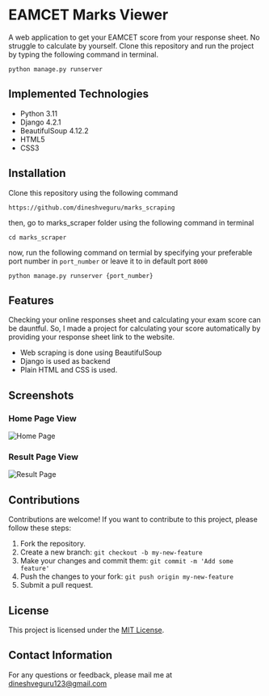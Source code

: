 # EAMCET Marks Viewer

A web application to get your EAMCET score from your response sheet. No struggle to calculate by yourself. Clone this repository and run the project by typing the following command in terminal.

```
python manage.py runserver
```

## Implemented Technologies

- Python 3.11
- Django 4.2.1
- BeautifulSoup 4.12.2
- HTML5
- CSS3

## Installation

Clone this repository using the following command

```
https://github.com/dineshveguru/marks_scraping
```

then, go to marks_scraper folder using the following command in terminal

```
cd marks_scraper
```

now, run the following command on termial by specifying your preferable port number in `port_number` or leave it to in default port `8000`

```
python manage.py runserver {port_number}
```

## Features

Checking your online responses sheet and calculating your exam score can be dauntful. So, I made a project for calculating your score automatically by providing your response sheet link to the website.

- Web scraping is done using BeautifulSoup
- Django is used as backend
- Plain HTML and CSS is used.

## Screenshots

### Home Page View
![Home Page](https://github.com/dineshveguru/marks_scraping/assets/82778240/0a70d286-0fce-46e3-bc06-dbef51e8efc3)

### Result Page View
![Result Page](https://github.com/dineshveguru/marks_scraping/assets/82778240/870e3df3-3ebf-4b77-94a4-79544a09deb9)


## Contributions

Contributions are welcome! If you want to contribute to this project, please follow these steps:

1. Fork the repository.
2. Create a new branch: `git checkout -b my-new-feature`
3. Make your changes and commit them: `git commit -m 'Add some feature'`
4. Push the changes to your fork: `git push origin my-new-feature`
5. Submit a pull request.

## License

This project is licensed under the [MIT License](LICENSE).

## Contact Information

For any questions or feedback, please mail me at dineshveguru123@gmail.com
